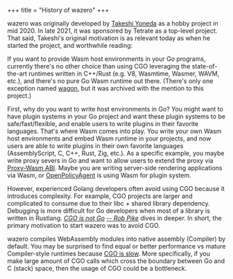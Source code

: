 +++
title = "History of wazero"
+++

wazero was originally developed by [Takeshi Yoneda][1] as a hobby project in
mid 2020. In late 2021, it was sponsored by Tetrate as a top-level project.
That said, Takeshi's original motivation is as relevant today as when he
started the project, and worthwhile reading:

If you want to provide Wasm host environments in your Go programs, currently
there's no other choice than using CGO leveraging the state-of-the-art
runtimes written in C++/Rust (e.g. V8, Wasmtime, Wasmer, WAVM, etc.), and
there's no pure Go Wasm runtime out there. (There's only one exception named
[wagon][2], but it was archived with the mention to this project.)

First, why do you want to write host environments in Go? You might want to have
plugin systems in your Go project and want these plugin systems to be
safe/fast/flexible, and enable users to write plugins in their favorite
languages. That's where Wasm comes into play. You write your own Wasm host
environments and embed Wasm runtime in your projects, and now users are able to
write plugins in their own favorite languages (AssemblyScript, C, C++, Rust,
Zig, etc.). As a specific example, you maybe write proxy severs in Go and want
to allow users to extend the proxy via [Proxy-Wasm ABI][3]. Maybe you are
writing server-side rendering applications via Wasm, or [OpenPolicyAgent][4]
is using Wasm for plugin system.

However, experienced Golang developers often avoid using CGO because it
introduces complexity. For example, CGO projects are larger and complicated to
consume due to their libc + shared library dependency. Debugging is more
difficult for Go developers when most of a library is written in Rustlang.
[_CGO is not Go_][5] [ -- _Rob_ _Pike_][6] dives in deeper. In short, the
primary motivation to start wazero was to avoid CGO.

wazero compiles WebAssembly modules into native assembly (Compiler) by default. You
may be surprised to find equal or better performance vs mature Compiler-style
runtimes because [CGO is slow][7]. More specifically, if you make large amount
of CGO calls which cross the boundary between Go and C (stack) space, then the
usage of CGO could be a bottleneck.

[1]: https://github.com/mathetake
[2]: https://github.com/go-interpreter/wagon
[3]: https://github.com/proxy-wasm/spec
[4]: https://www.openpolicyagent.org/docs/latest/wasm/
[5]: https://dave.cheney.net/2016/01/18/cgo-is-not-go
[6]: https://www.youtube.com/watch?v=PAAkCSZUG1c&t=757s
[7]: https://github.com/golang/go/issues/19574
